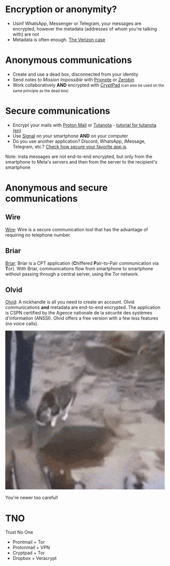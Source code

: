 Encryption or anonymity?
=======


- Usinf WhatsApp, Messenger or Telegram, your messages are encrypted, however the metadata (addresses of whom you're talking with) are not
- Metadata is often enough. [The Verizon case](http://www.theguardian.com/world/2013/jun/06/nsa-phone-records-verizon-court-order)



Anonymous communications
=========


<ul>
    <li>Create and use a dead box, disconnected from your identity</li>
    <li class="fragment">Send notes <em>to Mission Impossible</em> with <a href="https://privnote.com/">Privnote</a> or <a href="https://zerobin.net/">Zerobin</a></li>
    <li class="fragment">Work collaboratively <strong>AND</strong> encrypted with <a href="https://cryptpad.fr/what-is-cryptpad.html">CryptPad</a><small> (can also be used on the same principle as the dead box)</small></a></li>
</ul>



Secure communications
=========


<ul>
    <li>Encrypt your mails with <a href="https://protonmail.com/">Proton Mail</a> or <a href="https://tutanota.com/">Tutanota</a> - <a href="https://www.youtube.com/watch?v=r2pJ5h7a_o8">tutorial for tutanota (en)</a> </li>
    <li class="fragment">Use <a href="https://signal.org/">Signal</a> on your smartphone <strong>AND</strong> on your computer</li>
    <li class="fragment">Do you use another application? Discord, WhatsApp, iMessage, Telegram, etc.? <a href="https://www.messenger-matrix.de/messenger-matrix-en.html">Check how secure your favorite app is</a>.</li>
</ul>
Note: insta messages are not end-to-end encrypted, but only from the smartphone to Meta's servers and then from the server to the recipient's smartphone</aside>



Anonymous and secure communications
=============


Wire
---
[Wire](https://wire.com/en/ "https://wire.com/en/"): Wire is a secure communication tool that has the advantage of requiring no telephone number.


Briar
---
[Briar](https://briarproject.org/download-briar/ "https://briarproject.org/download-briar/"): Briar is a CPT application (**C**hiffered **P**air-to-Pair communication via **T**or). With Briar, communications flow from smartphone to smartphone without passing through a central server, using the Tor network.


Olvid
---
[Olvid](https://olvid.io/):  A nickhandle is all you need to create an account. Olvid communications **and** metadata are end-to-end encrypted. The application is CSPN certified by the Agence nationale de la sécurité des systèmes d'information (ANSSI). Olvid offers a free version with a few less features (no voice calls).


<img src="/assets/i/careful.gif" alt="You can never be too careful" title="You can never be too careful" width="" height="500" />

You're newer too careful!


TNO
===

Trust No One

- Prontmail + Tor
- Protonmail + VPN
- Cryptpad + Tor
- Dropbox + Veracrypt
